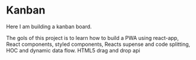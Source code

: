 # Kanban

Here I am building a kanban board.

The gols of this project is to learn how to build a PWA using react-app, React components, styled components, Reacts supense and code splitting, HOC and dynamic data flow.
HTML5 drag and drop api
